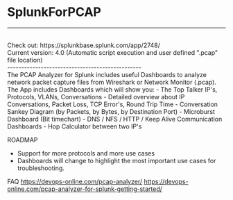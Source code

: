 # SplunkForPCAP
------------------------------------------------
<br>
Check out: https://splunkbase.splunk.com/app/2748/
<br>
Current version: 4.0 (Automatic script execution and user defined ".pcap" file location)
<br>
------------------------------------------------
<br>
The PCAP Analyzer for Splunk includes useful Dashboards to analyze network packet capture files from Wireshark or Network Monitor (.pcap).  The App includes Dashboards which will show you: 
- The Top Talker IP's, Protocols, VLANs, Conversations 
- Detailed overview about IP Conversations, Packet Loss, TCP Error's, Round Trip Time 
- Conversation Sankey Diagram (by Packets, by Bytes, by Destination Port)  
- Microburst Dashboard (Bit timechart) 
- DNS / NFS / HTTP / Keep Alive Communication Dashboards 
- Hop Calculator between two IP's  

ROADMAP 
- Support for more protocols and more use cases 
- Dashboards will change to highlight the most important use cases for troubleshooting.  

FAQ 
https://devops-online.com/pcap-analyzer/
https://devops-online.com/pcap-analyzer-for-splunk-getting-started/
